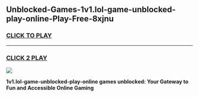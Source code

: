 
## Unblocked-Games-1v1.lol-game-unblocked-play-online-Play-Free-8xjnu
<h3>
<a href="https://premium76.site?title=1v1.lol-game-unblocked-play-online&ref=18A1">CLICK TO PLAY</a></h3>
<hr>

<h3>
<a href="https://premium76.site?title=1v1.lol-game-unblocked-play-online&ref=18A1">CLICK 2 PLAY</a>
  
</h3>

<a href="https://premium76.site?title=1v1.lol-game-unblocked-play-online&ref=18A1"><img src="https://clearcache.store/games.png"></a>


**1v1.lol-game-unblocked-play-online games unblocked: Your Gateway to Fun and Accessible Online Gaming**

